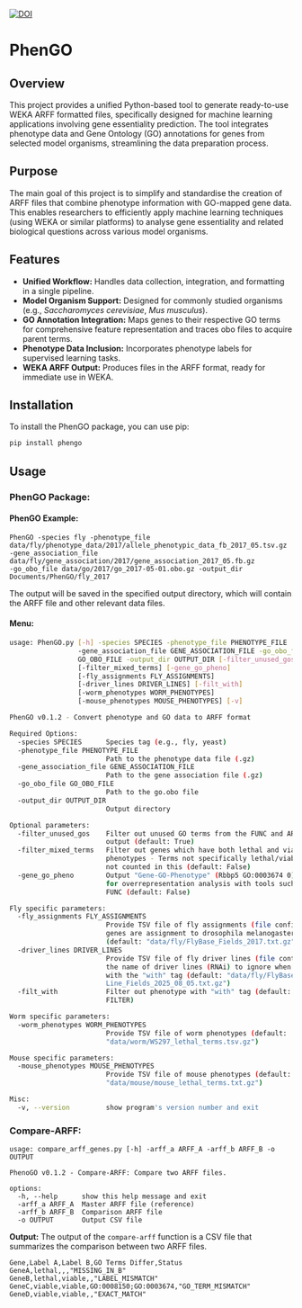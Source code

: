[![DOI](https://zenodo.org/badge/1026270084.svg)](https://doi.org/10.5281/zenodo.16748708)

# PhenGO

## Overview

This project provides a unified Python-based tool to generate ready-to-use WEKA ARFF formatted files, specifically designed for machine learning applications involving gene essentiality prediction. 
The tool integrates phenotype data and Gene Ontology (GO) annotations for genes from selected model organisms, streamlining the data preparation process.

## Purpose

The main goal of this project is to simplify and standardise the creation of ARFF files that combine phenotype information with GO-mapped gene data. 
This enables researchers to efficiently apply machine learning techniques (using WEKA or similar platforms) to analyse gene essentiality and related biological questions across various model organisms.

## Features

- **Unified Workflow:** Handles data collection, integration, and formatting in a single pipeline.
- **Model Organism Support:** Designed for commonly studied organisms (e.g., *Saccharomyces cerevisiae*, *Mus musculus*).
- **GO Annotation Integration:** Maps genes to their respective GO terms for comprehensive feature representation and traces obo files to acquire parent terms.
- **Phenotype Data Inclusion:** Incorporates phenotype labels for supervised learning tasks.
- **WEKA ARFF Output:** Produces files in the ARFF format, ready for immediate use in WEKA.

## Installation
To install the PhenGO package, you can use pip:

```bash
pip install phengo
```

## Usage
### PhenGO Package:
#### PhenGO Example:
```commandline
PhenGO -species fly -phenotype_file data/fly/phenotype_data/2017/allele_phenotypic_data_fb_2017_05.tsv.gz -gene_association_file data/fly/gene_association/2017/gene_association_2017_05.fb.gz
-go_obo_file data/go/2017/go_2017-05-01.obo.gz -output_dir Documents/PhenGO/fly_2017
```
The output will be saved in the specified output directory, which will contain the ARFF file and other relevant data files.
#### Menu:
```bash
usage: PhenGO.py [-h] -species SPECIES -phenotype_file PHENOTYPE_FILE
                 -gene_association_file GENE_ASSOCIATION_FILE -go_obo_file
                 GO_OBO_FILE -output_dir OUTPUT_DIR [-filter_unused_gos]
                 [-filter_mixed_terms] [-gene_go_pheno]
                 [-fly_assignments FLY_ASSIGNMENTS]
                 [-driver_lines DRIVER_LINES] [-filt_with]
                 [-worm_phenotypes WORM_PHENOTYPES]
                 [-mouse_phenotypes MOUSE_PHENOTYPES] [-v]

PhenGO v0.1.2 - Convert phenotype and GO data to ARFF format

Required Options:
  -species SPECIES      Species tag (e.g., fly, yeast)
  -phenotype_file PHENOTYPE_FILE
                        Path to the phenotype data file (.gz)
  -gene_association_file GENE_ASSOCIATION_FILE
                        Path to the gene association file (.gz)
  -go_obo_file GO_OBO_FILE
                        Path to the go.obo file
  -output_dir OUTPUT_DIR
                        Output directory

Optional parameters:
  -filter_unused_gos    Filter out unused GO terms from the FUNC and ARFF
                        output (default: True)
  -filter_mixed_terms   Filter out genes which have both lethal and viable
                        phenotypes - Terms not specifically lethal/viable are
                        not counted in this (default: False)
  -gene_go_pheno        Output "Gene-GO-Phenotype" (Rbbp5 GO:0003674 0) file
                        for overrepresentation analysis with tools such as
                        FUNC (default: False)

Fly specific parameters:
  -fly_assignments FLY_ASSIGNMENTS
                        Provide TSV file of fly assignments (file confirming
                        genes are assignment to drosophila melanogaster
                        (default: "data/fly/FlyBase_Fields_2017.txt.gz")
  -driver_lines DRIVER_LINES
                        Provide TSV file of fly driver lines (file containing
                        the name of driver lines (RNAi) to ignore when present
                        with the "with" tag (default: "data/fly/FlyBase_Driver
                        Line_Fields_2025_08_05.txt.gz")
  -filt_with            Filter out phenotype with "with" tag (default: DO NOT
                        FILTER)

Worm specific parameters:
  -worm_phenotypes WORM_PHENOTYPES
                        Provide TSV file of worm phenotypes (default:
                        "data/worm/WS297_lethal_terms.tsv.gz")

Mouse specific parameters:
  -mouse_phenotypes MOUSE_PHENOTYPES
                        Provide TSV file of mouse phenotypes (default:
                        "data/mouse/mouse_lethal_terms.txt.gz")

Misc:
  -v, --version         show program's version number and exit
```

### Compare-ARFF:
```commandline
usage: compare_arff_genes.py [-h] -arff_a ARFF_A -arff_b ARFF_B -o OUTPUT

PhenoGO v0.1.2 - Compare-ARFF: Compare two ARFF files.

options:
  -h, --help      show this help message and exit
  -arff_a ARFF_A  Master ARFF file (reference)
  -arff_b ARFF_B  Comparison ARFF file
  -o OUTPUT       Output CSV file

```

**Output:**
The output of the `compare-arff` function is a CSV file that summarizes the comparison between two ARFF files.
```commandline
Gene,Label A,Label B,GO Terms Differ,Status
GeneA,lethal,,,"MISSING_IN_B"
GeneB,lethal,viable,,"LABEL_MISMATCH"
GeneC,viable,viable,GO:0008150;GO:0003674,"GO_TERM_MISMATCH"
GeneD,viable,viable,,"EXACT_MATCH"
```
